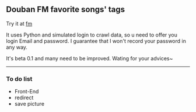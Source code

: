 ## Douban FM favorite songs' tags

Try it at [fm](http://fm.pycoding.info)

It uses Python and simulated login to crawl data, so u need to offer you login Email and password.
I guarantee that I won't record your password in any way.

It's beta 0.1 and many need to be improved. Wating for your advices~

---------

### To do list

+ Front-End
+ redirect
+ save picture